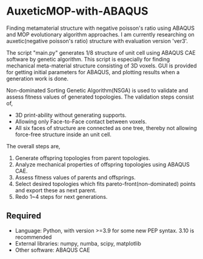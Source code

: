 # AuxeticMOP-with-ABAQUS
Finding metamaterial structure with negative poisson's ratio using ABAQUS and MOP evolutionary algorithm approaches.
I am currently researching on auxetic(negative poisson's ratio) structure with evaluation version 'ver3'.

The script "main.py" generates 1/8 structure of unit cell using ABAQUS CAE software by genetic algorithm.
This script is especially for finding mechanical meta-material structure consisting of 3D voxels.
GUI is provided for getting initial parameters for ABAQUS, and plotting results when a generation work is done.

Non-dominated Sorting Genetic Algorithm(NSGA) is used to validate and assess fitness values of generated topologies.
The validation steps consist of,
- 3D print-ability without generating supports.
- Allowing only Face-to-Face contact between voxels.
- All six faces of structure are connected as one tree, thereby not allowing force-free structure inside an unit cell.

The overall steps are, 
1. Generate offspring topologies from parent topologies.
2. Analyze mechanical properties of offspring topologies using ABAQUS CAE.
3. Assess fitness values of parents and offsprings.
4. Select desired topologies which fits pareto-front(non-dominated) points and export these as next parent.
5. Redo 1~4 steps for next generations.

## Required
- Language: Python, with version >=3.9 for some new PEP syntax. 3.10 is recommended
- External libraries: numpy, numba, scipy, matplotlib
- Other software: ABAQUS CAE
